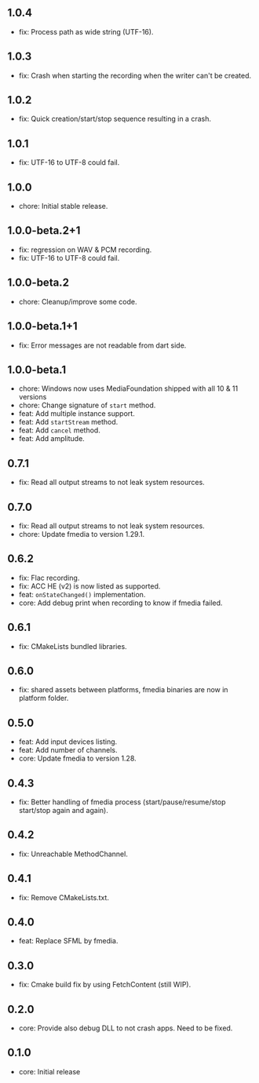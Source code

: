 ## 1.0.4
* fix: Process path as wide string (UTF-16).

## 1.0.3
* fix: Crash when starting the recording when the writer can't be created.

## 1.0.2
* fix: Quick creation/start/stop sequence resulting in a crash.

## 1.0.1
* fix: UTF-16 to UTF-8 could fail.

## 1.0.0
* chore: Initial stable release.

## 1.0.0-beta.2+1
* fix: regression on WAV & PCM recording.
* fix: UTF-16 to UTF-8 could fail.

## 1.0.0-beta.2
* chore: Cleanup/improve some code.

## 1.0.0-beta.1+1
* fix: Error messages are not readable from dart side.

## 1.0.0-beta.1
* chore: Windows now uses MediaFoundation shipped with all 10 & 11 versions
* chore: Change signature of `start` method.
* feat: Add multiple instance support.
* feat: Add `startStream` method.
* feat: Add `cancel` method.
* feat: Add amplitude.

## 0.7.1
- fix: Read all output streams to not leak system resources.

## 0.7.0
- fix: Read all output streams to not leak system resources.
- chore: Update fmedia to version 1.29.1. 

## 0.6.2
- fix: Flac recording.
- fix: ACC HE (v2) is now listed as supported.
- feat: `onStateChanged()` implementation.
- core: Add debug print when recording to know if fmedia failed.

## 0.6.1
- fix: CMakeLists bundled libraries.

## 0.6.0
- fix: shared assets between platforms, fmedia binaries are now in platform folder.

## 0.5.0
- feat: Add input devices listing.
- feat: Add number of channels.
- core: Update fmedia to version 1.28.

## 0.4.3
* fix: Better handling of fmedia process (start/pause/resume/stop start/stop again and again).

## 0.4.2
* fix: Unreachable MethodChannel.

## 0.4.1
* fix: Remove CMakeLists.txt.

## 0.4.0
* feat: Replace SFML by fmedia.

## 0.3.0
* fix: Cmake build fix by using FetchContent (still WIP).

## 0.2.0
* core: Provide also debug DLL to not crash apps. Need to be fixed.

## 0.1.0
* core: Initial release